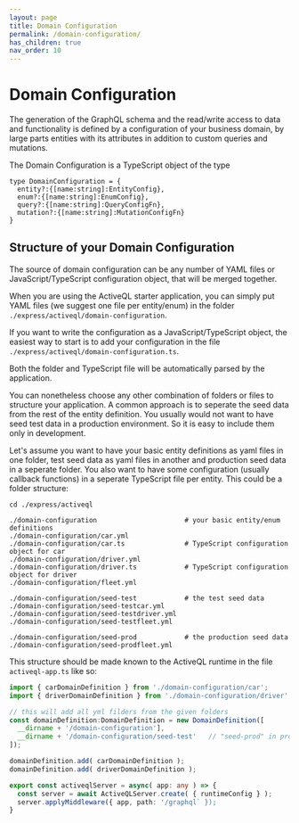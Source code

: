 ```yaml
---
layout: page
title: Domain Configuration
permalink: /domain-configuration/
has_children: true
nav_order: 10
---
```


# Domain Configuration 

The generation of the GraphQL schema and the read/write access to data and functionality is defined by a 
configuration of your business domain, by large parts entities with its attributes in addition to custom queries and
mutations.

The Domain Configuration is a TypeScript object of the type

```
type DomainConfiguration = {
  entity?:{[name:string]:EntityConfig},
  enum?:{[name:string]:EnumConfig},
  query?:{[name:string]:QueryConfigFn},
  mutation?:{[name:string]:MutationConfigFn}
}
```

## Structure of your Domain Configuration

The source of domain configuration can be any number of YAML files or JavaScript/TypeScript configuration object, that will be merged together. 

When you are using the ActiveQL starter application, you can simply put YAML files (we suggest one file per entity/enum) in the folder `./express/activeql/domain-configuration`. 

If you want to write the configuration as a JavaScript/TypeScript object, the easiest way to start is to add your configuration in the file `./express/activeql/domain-configuration.ts`. 

Both the folder and TypeScript file will be automatically parsed by the application.

You can nonetheless choose any other combination of folders or files to structure your application. A common approach is to seperate the seed data from the rest of the entity definition. You usually would not want to have seed test data in a production environment. So it is easy to include them only in development.

Let's assume you want to have your basic entity definitions as yaml files in one folder, test seed data as yaml files in another and production seed data in a seperate folder. You also want to have some configuration (usually callback functions) in a seperate TypeScript file per entity. This could be a folder structure: 

```
cd ./express/activeql

./domain-configuration                      # your basic entity/enum definitions
./domain-configuration/car.yml
./domain-configuration/car.ts               # TypeScript configuration object for car
./domain-configuration/driver.yml
./domain-configuration/driver.ts            # TypeScript configuration object for driver
./domain-configuration/fleet.yml

./domain-configuration/seed-test            # the test seed data
./domain-configuration/seed-testcar.yml
./domain-configuration/seed-testdriver.yml
./domain-configuration/seed-testfleet.yml

./domain-configuration/seed-prod            # the production seed data
./domain-configuration/seed-prodfleet.yml
```

This structure should be made known to the ActiveQL runtime in the file `activeql-app.ts` like so: 

```typescript
import { carDomainDefinition } from './domain-configuration/car';
import { driverDomainDefinition } from './domain-configuration/driver';

// this will add all yml filders from the given folders
const domainDefinition:DomainDefinition = new DomainDefinition([
  __dirname + '/domain-configuration'],
  __dirname + '/domain-configuration/seed-test'   // "seed-prod" in production environment
]);

domainDefinition.add( carDomainDefinition );
domainDefinition.add( driverDomainDefinition );

export const activeqlServer = async( app: any ) => {
  const server = await ActiveQLServer.create( { runtimeConfig } );
  server.applyMiddleware({ app, path: '/graphql` });
}
```
